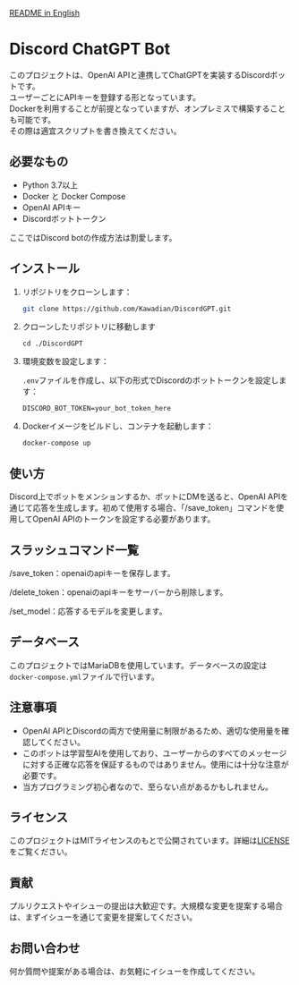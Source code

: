 
[README in English](./README.MariaDB_en.md)

# Discord ChatGPT Bot

このプロジェクトは、OpenAI APIと連携してChatGPTを実装するDiscordボットです。<br>
ユーザーごとにAPIキーを登録する形となっています。<br>
Dockerを利用することが前提となっていますが、オンプレミスで構築することも可能です。<br>
その際は適宜スクリプトを書き換えてください。

## 必要なもの

- Python 3.7以上
- Docker と Docker Compose
- OpenAI APIキー
- Discordボットトークン

ここではDiscord botの作成方法は割愛します。

## インストール

1. リポジトリをクローンします：

    ```bash
    git clone https://github.com/Kawadian/DiscordGPT.git
    ```

2. クローンしたリポジトリに移動します
    ```
    cd ./DiscordGPT
    ```

3. 環境変数を設定します：

    `.env`ファイルを作成し、以下の形式でDiscordのボットトークンを設定します：

    ```
    DISCORD_BOT_TOKEN=your_bot_token_here
    ```

4. Dockerイメージをビルドし、コンテナを起動します：

    ```bash
    docker-compose up
    ```

## 使い方

Discord上でボットをメンションするか、ボットにDMを送ると、OpenAI APIを通じて応答を生成します。初めて使用する場合、「/save_token」コマンドを使用してOpenAI APIのトークンを設定する必要があります。

## スラッシュコマンド一覧

/save_token：openaiのapiキーを保存します。

/delete_token：openaiのapiキーをサーバーから削除します。

/set_model：応答するモデルを変更します。

## データベース

このプロジェクトではMariaDBを使用しています。データベースの設定は`docker-compose.yml`ファイルで行います。

## 注意事項

- OpenAI APIとDiscordの両方で使用量に制限があるため、適切な使用量を確認してください。
- このボットは学習型AIを使用しており、ユーザーからのすべてのメッセージに対する正確な応答を保証するものではありません。使用には十分な注意が必要です。
- 当方プログラミング初心者なので、至らない点があるかもしれません。

## ライセンス

このプロジェクトはMITライセンスのもとで公開されています。詳細は[LICENSE](../LICENSE)をご覧ください。

## 貢献

プルリクエストやイシューの提出は大歓迎です。大規模な変更を提案する場合は、まずイシューを通じて変更を提案してください。

## お問い合わせ

何か質問や提案がある場合は、お気軽にイシューを作成してください。